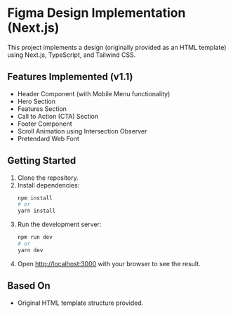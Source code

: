 # Figma Design Implementation (Next.js)

This project implements a design (originally provided as an HTML template) using Next.js, TypeScript, and Tailwind CSS.

## Features Implemented (v1.1)

*   Header Component (with Mobile Menu functionality)
*   Hero Section
*   Features Section
*   Call to Action (CTA) Section
*   Footer Component
*   Scroll Animation using Intersection Observer
*   Pretendard Web Font

## Getting Started

1.  Clone the repository.
2.  Install dependencies:
    ```bash
    npm install
    # or
    yarn install
    ```
3.  Run the development server:
    ```bash
    npm run dev
    # or
    yarn dev
    ```
4.  Open [http://localhost:3000](http://localhost:3000) with your browser to see the result.

## Based On

*   Original HTML template structure provided.
